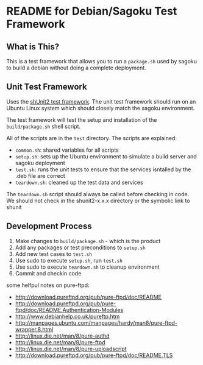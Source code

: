 # README for Debian/Sagoku Test Framework

## What is This?

This is a test framework that allows you to run a `package.sh` used by sagoku to build a debian without doing a complete deployment.   

## Unit Test Framework

Uses the [shUnit2 test framework](https://code.google.com/p/shunit2/). The unit test framework
should run on an Ubuntu Linux system which should closely match the sagoku environment.

The test framework will test the setup and installation of the `build/package.sh` shell script.

All of the scripts are in the `test` directory. The scripts are explained:

* `common.sh`: shared variables for all scripts
* `setup.sh`: sets up the Ubuntu environment to simulate a build server and sagoku deployment
* `test.sh`: runs the unit tests to ensure that the services isntalled by the .deb file are correct
* `teardown.sh`: cleaned up the test data and services

The `teardown.sh` script should always be called before checking in code. We should not check in the
shunit2-x.x.x directory or the symbolic link to shunit

## Development Process

1. Make changes to `build/package.sh` - which is the product
2. Add any packages or test preconditions to `setup.sh`
3. Add new test cases to `test.sh`
4. Use sudo to execute `setup.sh`, run `test.sh`
5. Use sudo to execute `teardown.sh` to cleanup environment
6. Commit and checkin code

some helfpul notes on pure-ftpd:

* http://download.pureftpd.org/pub/pure-ftpd/doc/README
* http://download.pureftpd.org/pub/pure-ftpd/doc/README.Authentication-Modules
* http://www.debianhelp.co.uk/pureftp.htm
* http://manpages.ubuntu.com/manpages/hardy/man8/pure-ftpd-wrapper.8.html
* http://linux.die.net/man/8/pure-authd
* http://linux.die.net/man/8/pure-ftpd
* http://linux.die.net/man/8/pure-uploadscript
* http://download.pureftpd.org/pub/pure-ftpd/doc/README.TLS

